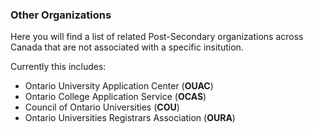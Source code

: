 
### Other Organizations

Here you will find a list of related Post-Secondary organizations across Canada that are not associated with a specific insitution.

Currently this includes:

 - Ontario University Application Center (**OUAC**)
 - Ontario College Application Service (**OCAS**)
 - Council of Ontario Universities (**COU**)
 - Ontario Universities Registrars Association (**OURA**)
